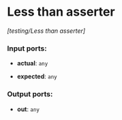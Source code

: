 # Less than asserter

_[testing/Less than asserter]_

### Input ports:

* __actual__: ` any `


* __expected__: ` any `

### Output ports:

* __out__: ` any `

